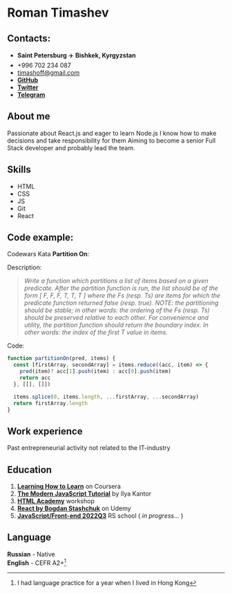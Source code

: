 # Roman Timashev


## Contacts:
- **Saint Petersburg**  :airplane:  **Bishkek, Kyrgyzstan**
- +996 702 234 087
- timashoff@gmail.com
- [**GitHub**](https://github.com/timashoff)
- [**Twitter**](https://twitter.com/timashoff)
- [**Telegram**](https://t.me/timashoff)


## About me
Passionate about React.js and eager to learn Node.js
I know how to make decisions and take responsibility for them
Aiming to become a senior Full Stack developer and probably lead the team.


## Skills 
- HTML
- CSS 
- JS
- Git
- React


## Code example:
Codewars Kata **Partition On**:

Description:
>_Write a function which partitions a list of items based on a given predicate.
After the partition function is run, the list should be of the form [ F, F, F, T, T, T ] where the Fs (resp. Ts) are items for which the predicate function returned false (resp. true).
NOTE: the partitioning should be stable; in other words: the ordering of the Fs (resp. Ts) should be preserved relative to each other.
For convenience and utility, the partition function should return the boundary index. In other words: the index of the first T value in items._

Code:
```javascript
function partitionOn(pred, items) {
  const [firstArray, secondArray] = items.reduce((acc, item) => {
    pred(item)? acc[1].push(item) : acc[0].push(item)
    return acc
  }, [[], []])

  items.splice(0, items.length, ...firstArray, ...secondArray)
  return firstArray.length
}
```


## Work experience 
Past entrepreneurial activity not related to the IT-industry


## Education
1. [**Learning How to Learn**](https://www.coursera.org/learn/learning-how-to-learn) on Coursera
1. [**The Modern JavaScript Tutorial**](https://javascript.info) by Ilya Kantor
1. [**HTML Academy**](https://htmlacademy.ru/profile/timashoff) workshop
2. [**React by Bogdan Stashchuk**](https://www.udemy.com/certificate/UC-3cdac213-c6a9-4234-9846-4f9743c3f63a/) on Udemy
3. [**JavaScript/Front-end 2022Q3**](https://rs.school/js/) RS school ( _in progress..._ )


## Language
**Russian**  -  Native   
**English**  -  CEFR A2+[^1] 

[^1]: I had language practice for a year when I lived in Hong Kong
